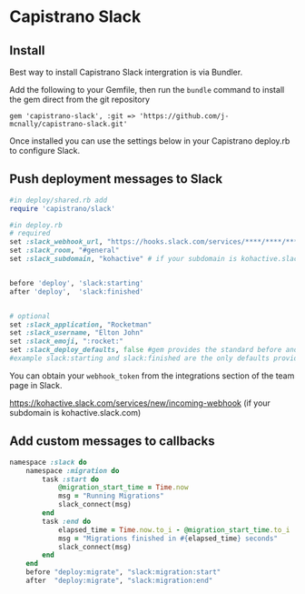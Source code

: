 # Capistrano Slack

## Install

Best way to install Capistrano Slack intergration is via Bundler.  

Add the following to your Gemfile, then run the `bundle` command to install the gem direct from the git repository

```
gem 'capistrano-slack', :git => 'https://github.com/j-mcnally/capistrano-slack.git'
```

Once installed you can use the settings below in your Capistrano deploy.rb to configure Slack.

## Push deployment messages to Slack

```ruby
#in deploy/shared.rb add
require 'capistrano/slack'

#in deploy.rb
# required
set :slack_webhook_url, "https://hooks.slack.com/services/****/****/********" # comes from inbound webhook integration
set :slack_room, "#general"
set :slack_subdomain, "kohactive" # if your subdomain is kohactive.slack.com


before 'deploy', 'slack:starting'
after 'deploy',  'slack:finished'


# optional
set :slack_application, "Rocketman"
set :slack_username, "Elton John"
set :slack_emoji, ":rocket:"
set :slack_deploy_defaults, false #gem provides the standard before and after callbacks deploy:starting and deploy:finished deploy of set to false and provide your own.
#example slack:starting and slack:finished are the only defaults provided in the gem.
```

You can obtain your `webhook_token` from the integrations section of the team page in Slack.  

https://kohactive.slack.com/services/new/incoming-webhook (if your subdomain is kohactive.slack.com)

## Add custom messages to callbacks
```ruby
namespace :slack do
    namespace :migration do
        task :start do
            @migration_start_time = Time.now
            msg = "Running Migrations"
            slack_connect(msg)
        end
        task :end do
            elapsed_time = Time.now.to_i - @migration_start_time.to_i   if @migration_start_time
            msg = "Migrations finished in #{elapsed_time} seconds"
            slack_connect(msg)
        end
    end
    before "deploy:migrate", "slack:migration:start"
    after  "deploy:migrate", "slack:migration:end"
```
